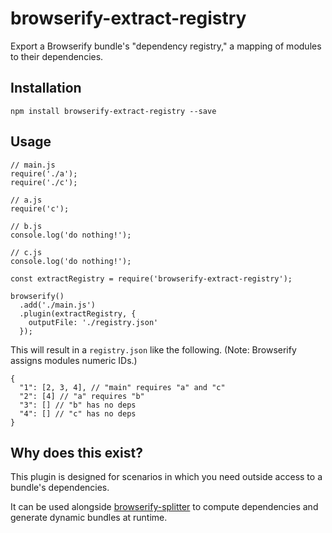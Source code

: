 # browserify-extract-registry

Export a Browserify bundle's "dependency registry," a mapping of modules to their dependencies.

## Installation

`npm install browserify-extract-registry --save`

## Usage

```
// main.js
require('./a');
require('./c');
```

```
// a.js
require('c');
```

```
// b.js
console.log('do nothing!');
```

```
// c.js
console.log('do nothing!');
```

```
const extractRegistry = require('browserify-extract-registry');

browserify()
  .add('./main.js')
  .plugin(extractRegistry, {
    outputFile: './registry.json'
  });
```

This will result in a `registry.json` like the following. (Note: Browserify assigns modules numeric IDs.)

```
{
  "1": [2, 3, 4], // "main" requires "a" and "c"
  "2": [4] // "a" requires "b"
  "3": [] // "b" has no deps
  "4": [] // "c" has no deps
}
```

## Why does this exist?

This plugin is designed for scenarios in which you need outside access to a bundle's dependencies.

It can be used alongside [browserify-splitter](https://github.com/cperryk/browserify-splitter) to compute dependencies and generate dynamic bundles at runtime.
